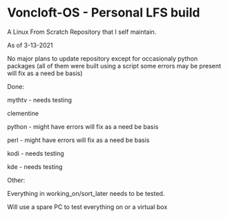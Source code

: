 # Voncloft-OS - Personal LFS build

A Linux From Scratch Repository that I self maintain.

As of 3-13-2021

No major plans to update repository except for occasionaly python packages (all of them were built using a script
some errors may be present will fix as a need be basis)

Done:

mythtv - needs testing

clementine

python - might have errors will fix as a need be basis

perl - might have errors will fix as a need be basis

kodi - needs testing

kde - needs testing

Other:

Everything in working_on/sort_later needs to be tested.

Will use a spare PC to test everything on or a virtual box
